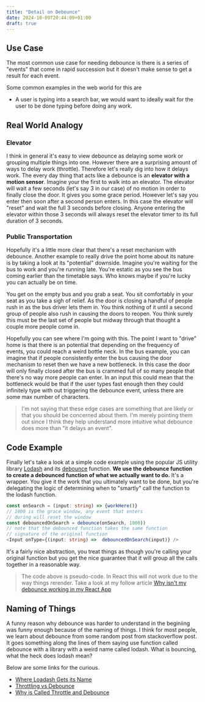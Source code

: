 ```yaml
---
title: "Detail on Debounce"
date: 2024-10-09T20:44:09+01:00
draft: true
---
```


## Use Case

The most common use case for needing debounce is there is a series of "events"
that come in rapid succession but it doesn't make sense to get a result for
each event.

Some common examples in the web world for this are

- A user is typing into a search bar, we would want to ideally
  wait for the user to be done typing before doing any work.

## Real World Analogy

### Elevator

I think in general it's easy to view debounce as delaying some work
or grouping multiple things into one. However there are a
surprising amount of ways to delay work (throttle).
Therefore let's really dig into how it delays work. The every day thing
that acts like a debounce is an **elevator with a motion sensor**. Imagine your the
first to walk into an elevator. The elevator will wait a few seconds
(let's say 3 in our case) of no motion
in order to finally close the door. It gives you some grace period.
However let's say you enter then soon after a second person enters.
In this case the elevator will "reset" and wait the full 3 seconds
before closing. Anyone entering the elevator within those 3 seconds will
always reset the elevator timer to its full duration of 3 seconds.

### Public Transportation

Hopefully it's a little more clear that there's a reset mechanism with debounce.
Another example to really drive the point home about its nature is by taking
a look at its "potential" downside. Imagine you're waiting for the bus to work
and you're running late. You're estatic as you see the bus coming earlier
than the timetable says. Who knows maybe if you're lucky you can actually be
on time.

You get on the empty bus and you grab a seat. You sit comfortably in your
seat as you take a sigh of relief. As the door is closing a handful of
people rush in as the bus driver lets them in. You think nothing of it
until a second group of people also rush in causing the doors to reopen.
You think surely this must be the last set of people but midway through that
thought a couple more people come in.

Hopefully you can see where I'm going with this. The point I want to "drive" home
is that there is an potential that depending on the frequency of events, you could
reach a weird bottle neck. In the bus example, you can imagine that if people consistently
enter the bus causing the door mechanism to reset then we have a new bottleneck.
In this case the door will only finally closed after the bus is crammed full of
so many people that there's no way more people can enter. In an input this could
mean that the bottleneck would be that if the user types fast enough then
they could infinitely type with out triggering the debounce event, unless
there are some max number of characters.

> I'm not saying that these edge cases are something that are likely or that
> you should be concerned about them. I'm merely pointing them out since I think
> they help understand more intuitive what debounce does
> more than "it delays an event".

## Code Example

Finally let's take a look at a simple code example using the popular JS utility
library [Lodash](https://lodash.com/) and its
[debounce](https://lodash.com/docs/4.17.15#debounce) function.
**We use the debounce function to create a debounced function of what we
actually want to do.** It's a wrapper. You give it the work that you
ultimately want to be done, but you're delegating the logic of determining
when to "smartly" call the function to the lodash function.

```ts
const onSearch = (input: string) => {workHere()}
// 1000 is the grace window, any event that enters
// during will reset the window
const debouncedOnSearch = debounce(onSearch, 1000))
// note that the debounced function takes the same function
// signature of the original function
<Input onType={(input: string) =>  debouncedOnSearch(input)} />
```

It's a fairly nice abstraction, you treat things as though you're calling your
original function but you get the nice guarantee that it will group all the
calls together in a reasonable way.

> The code above is pseudo-code. In React this will not work due to the way
> things rerender. Take a look at my follow article
> [Why isn't my debounce working in my React App](/posts/debounce-usecallback)

## Naming of Things

A funny reason why debounce was harder to understand in the beginiing was
funny enough because of the naming of things. I think for most people, we learn
about debounce from some random post from stackoverflow post. It goes something along
the lines of them saying use function called debounce with a library with a weird
name called lodash. What is bouncing, what the heck does lodash mean?

Below are some links for the curious.

- [Where Loadash Gets its Name](https://stackoverflow.com/questions/38006384/why-the-name-underscore-or-lodash)
- [Throttling vs Debounce](https://css-tricks.com/debouncing-throttling-explained-examples)
- [Why is Called Throttle and Debounce](https://codepen.io/tigt/post/why-are-they-called-throttling-and-debouncing-anyway)
